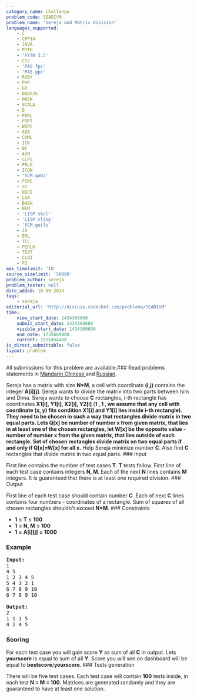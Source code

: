```yaml
---
category_name: challenge
problem_code: SEADIVM
problem_name: 'Sereja and Matrix Division'
languages_supported:
    - C
    - CPP14
    - JAVA
    - PYTH
    - 'PYTH 3.5'
    - CS2
    - 'PAS fpc'
    - 'PAS gpc'
    - RUBY
    - PHP
    - GO
    - NODEJS
    - HASK
    - SCALA
    - D
    - PERL
    - FORT
    - WSPC
    - ADA
    - CAML
    - ICK
    - BF
    - ASM
    - CLPS
    - PRLG
    - ICON
    - 'SCM qobi'
    - PIKE
    - ST
    - NICE
    - LUA
    - BASH
    - NEM
    - 'LISP sbcl'
    - 'LISP clisp'
    - 'SCM guile'
    - JS
    - ERL
    - TCL
    - PERL6
    - TEXT
    - CLOJ
    - FS
max_timelimit: '10'
source_sizelimit: '50000'
problem_author: sereja
problem_tester: null
date_added: 10-09-2014
tags:
    - sereja
editorial_url: 'http://discuss.codechef.com/problems/SEADIVM'
time:
    view_start_date: 1434360600
    submit_start_date: 1434360600
    visible_start_date: 1434360600
    end_date: 1735669800
    current: 1525454468
is_direct_submittable: false
layout: problem
---
```

All submissions for this problem are available.###  Read problems statements in [Mandarin Chinese ](http://www.codechef.com/download/translated/JUNE15/mandarin/SEADIVM.pdf) and [Russian](http://www.codechef.com/download/translated/JUNE15/russian/SEADIVM.pdf).

Sereja has a matrix with size **N\*M**, a cell with coordinate **(i,j)** contains the integer **A\[i\]\[j\]**. Sereja wants to divide the matrix into two parts between him and Dima. Sereja wants to choose **C** rectangles, i-th rectangle has coordinates **X1\[i\], Y1\[i\], X2\[i\], Y2\[i\]** (**1 , **1 , we assume that any cell with coordinate **(x, y)** fits condition **X1\[i\] and **Y1\[i\] lies inside i-th rectangle). They need to be chosen in such a way that rectangles divide matrix in two equal parts. Lets **Q\[x\]** be number of number **x** from given matrix, that lies in at least one of the chosen rectangles, let **W\[x\]** be the opposite value - number of number **x** from the given matrix, that lies outside of each rectangle. Set of chosen rectangles divide matrix on two equal parts if and only if **Q\[x\]=W\[x\]** for all **x**.******** Help Sereja minimize number **C**. Also find **C** rectangles that divide matrix in two equal parts. ### Input

First line contains the number of test cases **T**. **T** tests follow. First line of each test case contains integers **N, M**. Each of the next **N** lines contains **M** integers. It is guaranteed that there is at least one required division. ### Output

First line of each test case should contain number **C**. Each of next **C** lines contains four numbers - coordinates of a rectangle. Sum of squares of all chosen rectangles shouldn't exceed **N\*M**. ### Constraints

- **1** ≤ **T** ≤ **100**
- **1** ≤ **N, M** ≤ **100**
- **1** ≤ **A\[i\]\[j\]** ≤ **1000**

### Example

<pre><b>Input:</b>
1
4 5
1 2 3 4 5
5 4 3 2 1
6 7 8 9 10
6 7 8 9 10

<b>Output:</b>
2
1 1 1 5
4 1 4 5
</pre>
### Scoring

For each test case you will gain score **Y** as sum of all **C** in output. Lets **yourscore** is equal to sum of all **Y**. Score you will see on dashboard will be equal to **bestscore**/**yourscore**. ### Tests generation

There will be five test cases. Each test case will contain **100** tests inside, in each test **N = M = 100**. Matrices are generated randomly and they are guaranteed to have at least one solution.
